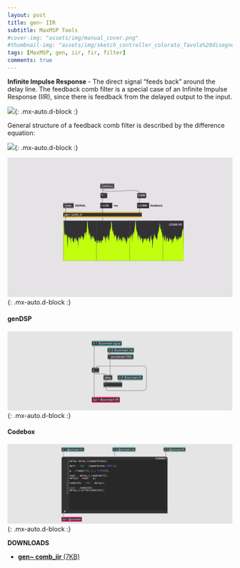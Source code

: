 ```yaml
---
layout: post
title: gen~ IIR
subtitle: MaxMSP Tools
#cover-img: "assets/img/manual_cover.png"
#thumbnail-img: "assets/img/sketch_controller_colorato_Tavola%20disegno%201.png"
tags: [MaxMSP, gen, iir, fir, filter]
comments: true
---
```


**Infinite Impulse Response** - The direct signal “feeds back” around the delay line. The feedback comb filter is a special case of an Infinite Impulse Response (IIR), since there is feedback from the delayed output to the input.

![](https://velitch.github.io/velitch/assets/img/diagrams/iir.png){: .mx-auto.d-block :}

General structure of a feedback comb filter is described by the difference equation:

![](https://velitch.github.io/velitch/assets/img/diagrams/formula_iir.png){: .mx-auto.d-block :}

![](https://github.com/Velitch/velitch/blob/main/assets/img/img_maxmsp/gen~%20iir.gif?raw=true){: .mx-auto.d-block :}

#### genDSP

![](https://github.com/Velitch/velitch/blob/main/assets/img/img_maxmsp/dsp~%20iir.png?raw=true){: .mx-auto.d-block :}

#### Codebox

![](https://github.com/Velitch/velitch/blob/main/assets/img/img_maxmsp/dsp~%20iir_cbox.png?raw=true){: .mx-auto.d-block :}

**DOWNLOADS**

- <a href="https://velitch.github.io/velitch/assets/maxmsp_tools/reverb/comb_iir">**gen~ comb_iir** (7KB)<a/>
